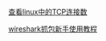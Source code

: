 [查看linux中的TCP连接数](https://my.oschina.net/u/1169079/blog/397705)

[wireshark抓包新手使用教程](https://www.cnblogs.com/mq0036/p/11187138.html)

